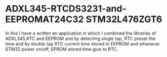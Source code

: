 # ADXL345-RTCDS3231-and-EEPROMAT24C32 STM32L476ZGT6
In this I have a written an application in which I combined the libraries of ADXL345,RTC and EEPROM and by detecting single tap, RTC preset the time and by double tap RTC current time stored in EEPROM and whenever STM32 power on/off, EPROM stored time give to RTC. 
